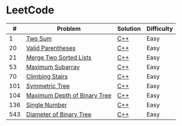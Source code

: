 # LeetCode

| # | Problem | Solution | Difficulty|
|---| ------- | -------- |-------|
|1|[Two Sum][p1]|[C++][p1sol]|Easy
|20|[Valid Parentheses][p20]|[C++][p20sol]|Easy
|21|[Merge Two Sorted Lists][p21]|[C++][p21sol]|Easy
|53|[Maximum Subarray][p53]|[C++][p53sol]|Easy
|70|[Climbing Stairs][p70]|[C++][p70sol]|Easy
|101|[Symmetric Tree][p101]|[C++][p101sol]|Easy
|104|[Maximum Depth of Binary Tree][p104]|[C++][p104sol]|Easy
|136|[Single Number][p136]|[C++][p136sol]|Easy
|543|[Diameter of Binary Tree][p543]|[C++][p543sol]|Easy

[p1]:https://leetcode.com/problems/two-sum/
[p1sol]:./Top%20100%20liked%20Questions/1.%20Two%20Sum.md
[p20]:https://leetcode.com/problems/valid-parentheses/
[p20sol]:./Top%20100%20liked%20Questions/20.%20Valid%20Parentheses.md
[p21]:https://leetcode.com/problems/merge-two-sorted-lists/
[p21sol]:./Top%20100%20liked%20Questions/21.%20Merge%20Two%20Sorted%20Lists.md
[p53]:https://leetcode.com/problems/maximum-subarray/
[p53sol]:./Top%20100%20liked%20Questions/Top%20100%20liked%20Questions/53.%20Maximum%20Subarray.md
[p70]:https://leetcode.com/problems/climbing-stairs/
[p70sol]:./Top%20100%20liked%20Questions/Top%20100%20liked%20Questions/70.%20Climbing%20Stairs.md
[p101]:https://leetcode.com/problems/symmetric-tree/
[p101sol]:./Top%20100%20liked%20Questions/101.%20Symmetric%20Tree.md
[p104]:https://leetcode.com/problems/maximum-depth-of-binary-tree/
[p104sol]:./Top%20100%20liked%20Questions/104.%20Maximum%20Depth%20of%20Binary%20Tree.md
[p136]:https://leetcode.com/problems/single-number/
[p136sol]:./Top%20100%20liked%20Questions/136.%20Single%20Number.md
[p543]:https://leetcode.com/problems/diameter-of-binary-tree/
[p543sol]:./Top%20100%20liked%20Questions/543.%20Diameter%20of%20Binary%20Tree.md

